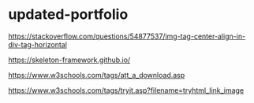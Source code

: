 # updated-portfolio


https://stackoverflow.com/questions/54877537/img-tag-center-align-in-div-tag-horizontal


https://skeleton-framework.github.io/



https://www.w3schools.com/tags/att_a_download.asp

https://www.w3schools.com/tags/tryit.asp?filename=tryhtml_link_image